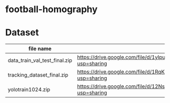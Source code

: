 # football-homography

# Dataset
|file name| file link|
|---------|----------|
|data_train_val_test_final.zip|https://drive.google.com/file/d/1yIpuVm8i6GQjw4AisogOub7lmmU5NGcX/view?usp=sharing|
|tracking_dataset_final.zip|https://drive.google.com/file/d/1RqKGY-ksyZJWMGff3fHhFrlASwCF14_x/view?usp=sharing|
|yolotrain1024.zip|https://drive.google.com/file/d/12NslLN8Qvz8wG0kDPGKfn6FwMZDuLeJZ/view?usp=sharing|
